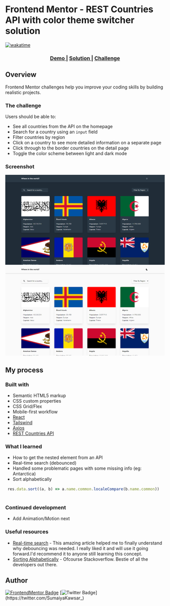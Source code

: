 # Frontend Mentor - REST Countries API with color theme switcher solution
 
[![wakatime](https://wakatime.com/badge/github/sumaiyakawsar/rest-api-countries-react.svg)](https://wakatime.com/badge/github/sumaiyakawsar/rest-api-countries-react)

<div align="center">
  <h3>
    <a href="https://sumaiyakawsar.github.io/rest-api-countries-react/">
      Demo
    </a>
    <span> | </span>
    <a href="https://github.com/sumaiyakawsar/rest-api-countries-react">
      Solution
    </a>
    <span> | </span>
    <a href="https://www.frontendmentor.io/challenges/rest-countries-api-with-color-theme-switcher-5cacc469fec04111f7b848ca">
      Challenge
    </a>
  </h3>
</div>


## Overview
Frontend Mentor challenges help you improve your coding skills by building realistic projects. 
### The challenge

Users should be able to:

- See all countries from the API on the homepage
- Search for a country using an `input` field
- Filter countries by region
- Click on a country to see more detailed information on a separate page
- Click through to the border countries on the detail page
- Toggle the color scheme between light and dark mode 

### Screenshot

![Screenshot-dark](./src/images/Screenshot-dark.png)
![Screenshot-light](./src/images/Screenshot-light.png)


## My process

### Built with

- Semantic HTML5 markup
- CSS custom properties
- CSS Grid/Flex
- Mobile-first workflow
- [React](https://reactjs.org/)
- [Tailswind](https://tailwindcss.com/?)
- [Axios](https://axios-http.com/)
- [REST Countries API](https://restcountries.com) 

### What I learned

- How to get the nested element from an API
- Real-time search (debounced)
- Handled some problematic pages with some missing info (eg: Antarctica)
- Sort alphabetically
```js
 res.data.sort((a, b) => a.name.common.localeCompare(b.name.common))
      
```

### Continued development
 - Add Animation/Motion next

### Useful resources

- [Real-time search](https://javascript.plainenglish.io/how-to-create-an-optimized-real-time-search-with-react-6dd4026f4fa9) - This amazing article helped me to finally understand why debouncing was needed. I really liked it and will use it going forward.I'd recommend it to anyone still learning this concept.
- [Sorting Alphabetically](https://stackoverflow.com/questions/68214368/react-app-how-do-you-map-and-sort-titles-in-an-api-array-in-alphabetical-order) - Ofcourse Stackoverflow. Bestie of all the developers out there.


## Author

[![FrontendMentor Badge](https://img.shields.io/badge/-_SumaiyaKawsar_-3F54A3?style=plastic&labelColor=3F54A3&logo=frontend-mentor&logoColor=white&link=https://www.frontendmentor.io/profile/sumaiyakawsar)](https://www.frontendmentor.io/profile/sumaiyakawsar) [![Twitter Badge](https://img.shields.io/badge/-_SumaiyaKawsar_-55acee?style=plastic&labelColor=55acee&logo=twitter&logoColor=white&link=https://twitter.com/SumaiyaKawsar_)](https://twitter.com/SumaiyaKawsar_)